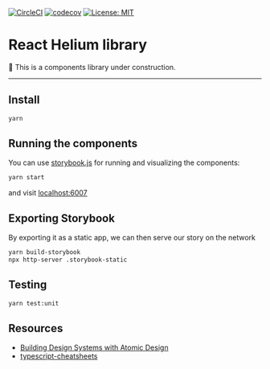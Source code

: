 [![CircleCI](https://circleci.com/gh/alexdisdier/react-helium.svg?style=svg)](https://circleci.com/gh/alexdisdier/react-helium)
[![codecov](https://codecov.io/gh/alexdisdier/react-helium/branch/master/graph/badge.svg)](https://codecov.io/gh/alexdisdier/react-helium)
[![License: MIT](https://img.shields.io/badge/License-MIT-yellow.svg)](https://opensource.org/licenses/MIT)

# React Helium library

🚧 This is a components library under construction.

<hr>

## Install

```bash
yarn
```

## Running the components

You can use [storybook.js](https://storybook.js.org/) for running and visualizing the components:

```bash
yarn start
```

and visit [localhost:6007](http://localhost:6007)

## Exporting Storybook

By exporting it as a static app, we can then serve our story on the network

```bash
yarn build-storybook
npx http-server .storybook-static
```

## Testing

```bash
yarn test:unit
```

## Resources

- [Building Design Systems with Atomic Design](https://ubiedigital.com/atomic-design/)
- [typescript-cheatsheets](https://github.com/typescript-cheatsheets/react-typescript-cheatsheet)
